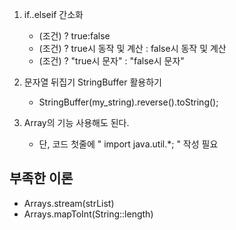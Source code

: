 1. if..elseif 간소화
   - (조건) ? true:false
   - (조건) ? true시 동작 및 계산 : false시 동작 및 계산
   - (조건) ? "true시 문자" : "false시 문자"
   
2. 문자열 뒤집기 StringBuffer 활용하기
   - StringBuffer(my_string).reverse().toString();

3. Array의 기능 사용해도 된다.
   - 단, 코드 첫줄에  " import java.util.*; " 작성 필요

## 부족한 이론
- Arrays.stream(strList)
- Arrays.mapToInt(String::length)
